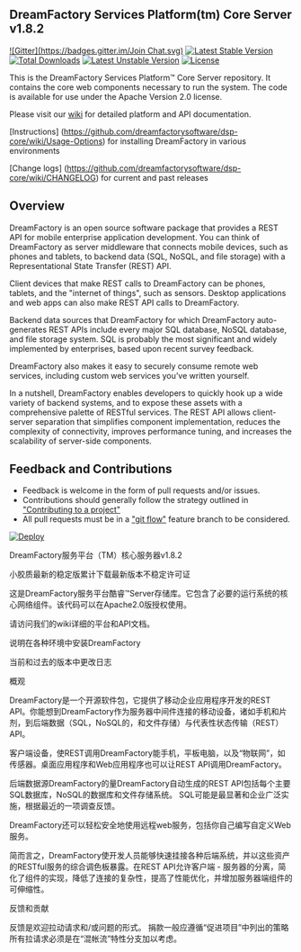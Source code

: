 ## DreamFactory Services Platform(tm) Core Server v1.8.2

[![Gitter](https://badges.gitter.im/Join Chat.svg)](https://gitter.im/dreamfactorysoftware/dsp-core?utm_source=badge&utm_medium=badge&utm_campaign=pr-badge&utm_content=badge)
[![Latest Stable Version](https://poser.pugx.org/dreamfactory/dsp-core/v/stable.svg)](https://packagist.org/packages/dreamfactory/dsp-core) [![Total Downloads](https://poser.pugx.org/dreamfactory/dsp-core/downloads.svg)](https://packagist.org/packages/dreamfactory/dsp-core) [![Latest Unstable Version](https://poser.pugx.org/dreamfactory/dsp-core/v/unstable.svg)](https://packagist.org/packages/dreamfactory/dsp-core) [![License](https://poser.pugx.org/dreamfactory/dsp-core/license.svg)](https://packagist.org/packages/dreamfactory/dsp-core)

This is the DreamFactory Services Platform&trade; Core Server repository. It contains the core web components necessary to run the system. The code is available for use under the Apache Version 2.0 license.

Please visit our [wiki](https://github.com/dreamfactorysoftware/dsp-core/wiki) for detailed platform and API documentation.

[Instructions] (https://github.com/dreamfactorysoftware/dsp-core/wiki/Usage-Options) for installing DreamFactory in various environments

[Change logs] (https://github.com/dreamfactorysoftware/dsp-core/wiki/CHANGELOG) for current and past releases

## Overview

DreamFactory is an open source software package that provides a REST API for mobile enterprise application development. You can think of DreamFactory as server middleware that connects mobile devices, such as phones and tablets, to backend data (SQL, NoSQL, and file storage) with a Representational State Transfer (REST) API.

Client devices that make REST calls to DreamFactory can be phones, tablets, and the "internet of things", such as sensors. Desktop applications and web apps can also make REST API calls to DreamFactory.

Backend data sources that DreamFactory for which DreamFactory auto-generates REST APIs include every major SQL database, NoSQL database, and file storage system. SQL is probably the most significant and widely implemented by enterprises, based upon recent survey feedback.

DreamFactory also makes it easy to securely consume remote web services, including custom web services you’ve written yourself.

In a nutshell, DreamFactory enables developers to quickly hook up a wide variety of backend systems, and to expose these assets with a comprehensive palette of RESTful services. The REST API allows client-server separation that simplifies component implementation, reduces the complexity of connectivity, improves performance tuning, and increases the scalability of server-side components.

## Feedback and Contributions

* Feedback is welcome in the form of pull requests and/or issues.
* Contributions should generally follow the strategy outlined in ["Contributing
  to a project"](https://help.github.com/articles/fork-a-repo#contributing-to-a-project)
* All pull requests must be in a ["git flow"](https://github.com/nvie/gitflow) feature branch to be considered.

[![Deploy](https://www.herokucdn.com/deploy/button.png)](https://heroku.com/deploy)

DreamFactory服务平台（TM）核心服务器v1.8.2

小胶质最新的稳定版累计下载最新版本不稳定许可证

这是DreamFactory服务平台酷睿™Server存储库。它包含了必要的运行系统的核心网络组件。该代码可以在Apache2.0版授权使用。

请访问我们的wiki详细的平台和API文档。

说明在各种环境中安装DreamFactory

当前和过去的版本中更改日志

概观

DreamFactory是一个开源软件包，它提供了移动企业应用程序开发的REST API。你能想到DreamFactory作为服务器中间件连接的移动设备，诸如手机和片剂，到后端数据（SQL，NoSQL的，和文件存储）与代表性状态传输（REST）API。

客户端设备，使REST调用DreamFactory能手机，平板电脑，以及“物联网”，如传感器。桌面应用程序和Web应用程序也可以让REST API调用DreamFactory。

后端数据源DreamFactory的量DreamFactory自动生成的REST API包括每个主要SQL数据库，NoSQL的数据库和文件存储系统。 SQL可能是最显著和企业广泛实施，根据最近的一项调查反馈。

DreamFactory还可以轻松安全地使用远程web服务，包括你自己编写自定义Web服务。

简而言之，DreamFactory使开发人员能够快速挂接各种后端系统，并以这些资产的RESTful服务的综合调色板暴露。在REST API允许客户端 - 服务器的分离，简化了组件的实现，降低了连接的复杂性，提高了性能优化，并增加服务器端组件的可伸缩性。

反馈和贡献

反馈是欢迎拉动请求和/或问题的形式。
捐款一般应遵循“促进项目”中列出的策略
所有拉请求必须是在“混帐流”特性分支加以考虑。
